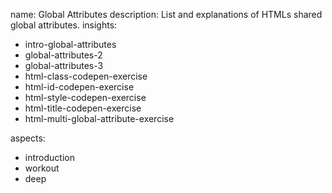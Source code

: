 name: Global Attributes
description: List and explanations of HTMLs shared global attributes.
insights:
  - intro-global-attributes
  - global-attributes-2
  - global-attributes-3
  - html-class-codepen-exercise
  - html-id-codepen-exercise
  - html-style-codepen-exercise
  - html-title-codepen-exercise
  - html-multi-global-attribute-exercise

aspects:
  - introduction
  - workout
  - deep
 
